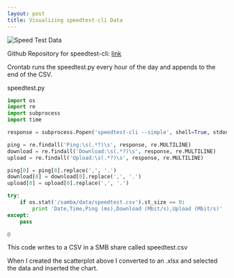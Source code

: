 ```yaml
---
layout: post
title: Visualizing speedtest-cli Data
---
```


![Speed Test Data](https://i.imgur.com/3MDFtva.png)

Github Repository for speedtest-cli: [link](https://github.com/sivel/speedtest-cli)

Crontab runs the speedtest.py every hour of the day and appends to the end of the CSV.

speedtest.py
```python
import os
import re
import subprocess
import time

response = subprocess.Popen('speedtest-cli --simple', shell=True, stdout=subprocess.PIPE).stdout.read()

ping = re.findall('Ping:\s(.*?)\s', response, re.MULTILINE)
download = re.findall('Download:\s(.*?)\s', response, re.MULTILINE)
upload = re.findall('Upload:\s(.*?)\s', response, re.MULTILINE)

ping[0] = ping[0].replace(',', '.')
download[0] = download[0].replace(',', '.')
upload[0] = upload[0].replace(',', '.')

try:
    if os.stat('/samba/data/speedtest.csv').st_size == 0:
        print 'Date,Time,Ping (ms),Download (Mbit/s),Upload (Mbit/s)'
except:
    pass

@

```

This code writes to a CSV in a SMB share called speedtest.csv

When I created the scatterplot above I converted to an .xlsx and selected the data and inserted the chart.
